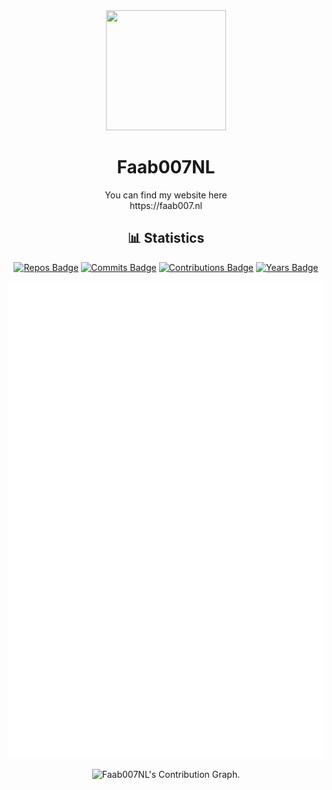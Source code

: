 <div align="center">
  <img src="https://faab007.nl/littlelink/images/avatar.png" width="192" height="192">
  <h1>Faab007NL</h1>
</div>

<div align="center">
  You can find my website here
</br>
  https://faab007.nl
</div>

<div align="center">
  <h2>📊 Statistics</h2>
  
  [![Repos Badge](https://badges.strrl.dev/repos/faab007nl)](https://github.com/faab007nl?tab=repositories) [![Commits Badge](https://badges.strrl.dev/commits/all/faab007nl)](https://github.com/faab007nl) [![Contributions Badge](https://badges.strrl.dev/contributions/all/faab007nl)](https://github.com/faab007nl) [![Years Badge](https://badges.strrl.dev/years/faab007nl)](https://github.com/faab007nl)

  ![Metrics](https://raw.githubusercontent.com/faab007nl/faab007nl/master/github-metrics.svg)
  
  <img height="295em" src="https://github-readme-activity-graph.vercel.app/graph?username=faab007nl&theme=rogue" alt=" Faab007NL's Contribution Graph.">
</div>

